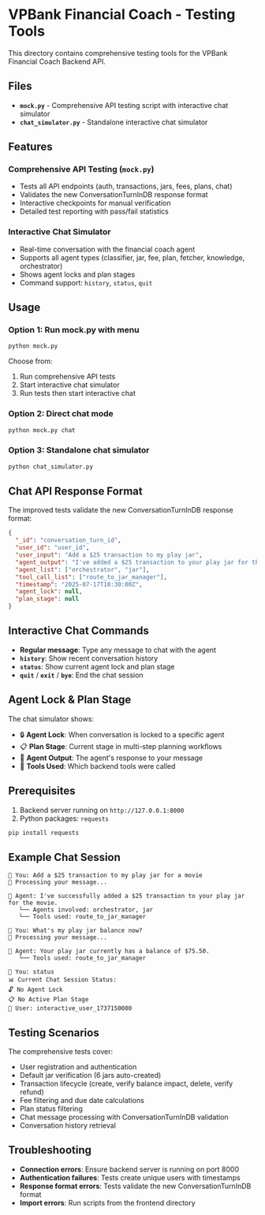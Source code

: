 # VPBank Financial Coach - Testing Tools

This directory contains comprehensive testing tools for the VPBank Financial Coach Backend API.

## Files

- **`mock.py`** - Comprehensive API testing script with interactive chat simulator
- **`chat_simulator.py`** - Standalone interactive chat simulator

## Features

### Comprehensive API Testing (`mock.py`)
- Tests all API endpoints (auth, transactions, jars, fees, plans, chat)
- Validates the new ConversationTurnInDB response format
- Interactive checkpoints for manual verification
- Detailed test reporting with pass/fail statistics

### Interactive Chat Simulator
- Real-time conversation with the financial coach agent
- Supports all agent types (classifier, jar, fee, plan, fetcher, knowledge, orchestrator)
- Shows agent locks and plan stages
- Command support: `history`, `status`, `quit`

## Usage

### Option 1: Run mock.py with menu
```bash
python mock.py
```
Choose from:
1. Run comprehensive API tests
2. Start interactive chat simulator  
3. Run tests then start interactive chat

### Option 2: Direct chat mode
```bash
python mock.py chat
```

### Option 3: Standalone chat simulator
```bash
python chat_simulator.py
```

## Chat API Response Format

The improved tests validate the new ConversationTurnInDB response format:

```json
{
  "_id": "conversation_turn_id",
  "user_id": "user_id", 
  "user_input": "Add a $25 transaction to my play jar",
  "agent_output": "I've added a $25 transaction to your play jar for the movie.",
  "agent_list": ["orchestrator", "jar"],
  "tool_call_list": ["route_to_jar_manager"],
  "timestamp": "2025-07-17T10:30:00Z",
  "agent_lock": null,
  "plan_stage": null
}
```

## Interactive Chat Commands

- **Regular message**: Type any message to chat with the agent
- **`history`**: Show recent conversation history
- **`status`**: Show current agent lock and plan stage
- **`quit`** / **`exit`** / **`bye`**: End the chat session

## Agent Lock & Plan Stage

The chat simulator shows:
- 🔒 **Agent Lock**: When conversation is locked to a specific agent
- 📋 **Plan Stage**: Current stage in multi-step planning workflows
- 🤖 **Agent Output**: The agent's response to your message
- 🔧 **Tools Used**: Which backend tools were called

## Prerequisites

1. Backend server running on `http://127.0.0.1:8000`
2. Python packages: `requests`

```bash
pip install requests
```

## Example Chat Session

```
💬 You: Add a $25 transaction to my play jar for a movie
🤔 Processing your message...

🤖 Agent: I've successfully added a $25 transaction to your play jar for the movie.
   └── Agents involved: orchestrator, jar
   └── Tools used: route_to_jar_manager

💬 You: What's my play jar balance now?
🤔 Processing your message...

🤖 Agent: Your play jar currently has a balance of $75.50.
   └── Tools used: route_to_jar_manager

💬 You: status
📊 Current Chat Session Status:
🔓 No Agent Lock
📋 No Active Plan Stage
👤 User: interactive_user_1737150000
```

## Testing Scenarios

The comprehensive tests cover:
- User registration and authentication
- Default jar verification (6 jars auto-created)
- Transaction lifecycle (create, verify balance impact, delete, verify refund)
- Fee filtering and due date calculations
- Plan status filtering
- Chat message processing with ConversationTurnInDB validation
- Conversation history retrieval

## Troubleshooting

- **Connection errors**: Ensure backend server is running on port 8000
- **Authentication failures**: Tests create unique users with timestamps
- **Response format errors**: Tests validate the new ConversationTurnInDB format
- **Import errors**: Run scripts from the frontend directory
